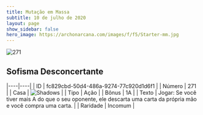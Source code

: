 ```yaml
---
title: Mutação em Massa
subtitle: 10 de julho de 2020
layout: page
show_sidebar: false
hero_image: https://archonarcana.com/images/f/f5/Starter-mm.jpg
---
```


![271](https://cdn.keyforgegame.com/media/card_front/pt/479_271_74HQR6P9QPWG_pt.png)

## Sofisma Desconcertante

|----|----|
| ID | fc829cbd-50d4-486a-9274-77c920d1d6f1 |
| Número | 271 |
| Casa | ![Shadows](https://archonarcana.com/images/thumb/e/ee/Shadows.png/22px-Shadows.png "Sombras") |
| Tipo | Ação |
| Bônus | 1A |
| Texto | Jogar: Se você tiver mais A do que o seu oponente, ele descarta uma carta da própria mão e você compra uma carta. |
| Raridade | Incomum |
